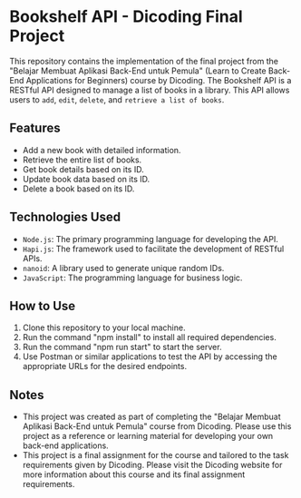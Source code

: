 # Bookshelf API - Dicoding Final Project

This repository contains the implementation of the final project from the "Belajar Membuat Aplikasi Back-End untuk Pemula" (Learn to Create Back-End Applications for Beginners) course by Dicoding. The Bookshelf API is a RESTful API designed to manage a list of books in a library. This API allows users to `add`, `edit`, `delete`, and `retrieve a list of books`.

## Features

- Add a new book with detailed information.
- Retrieve the entire list of books.
- Get book details based on its ID.
- Update book data based on its ID.
- Delete a book based on its ID.

## Technologies Used

- `Node.js`: The primary programming language for developing the API.
- `Hapi.js`: The framework used to facilitate the development of RESTful APIs.
- `nanoid`: A library used to generate unique random IDs.
- `JavaScript`: The programming language for business logic.

## How to Use

1. Clone this repository to your local machine.
2. Run the command "npm install" to install all required dependencies.
3. Run the command "npm run start" to start the server.
4. Use Postman or similar applications to test the API by accessing the appropriate URLs for the desired endpoints.

## Notes

- This project was created as part of completing the "Belajar Membuat Aplikasi Back-End untuk Pemula" course from Dicoding. Please use this project as a reference or learning material for developing your own back-end applications.
- This project is a final assignment for the course and tailored to the task requirements given by Dicoding. Please visit the Dicoding website for more information about this course and its final assignment requirements.
